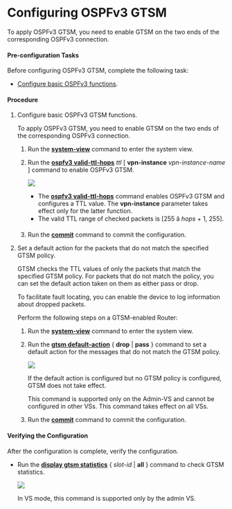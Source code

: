 Configuring OSPFv3 GTSM
=======================

To apply OSPFv3 GTSM, you need to enable GTSM on the two ends of the corresponding OSPFv3 connection.

#### Pre-configuration Tasks

Before configuring OSPFv3 GTSM, complete the following task:

* [Configure basic OSPFv3 functions](dc_vrp_ospfv3_cfg_2003.html).


#### Procedure

1. Configure basic OSPFv3 GTSM functions.
   
   
   
   To apply OSPFv3 GTSM, you need to enable GTSM on the two ends of the corresponding OSPFv3 connection.
   
   
   
   1. Run the [**system-view**](cmdqueryname=system-view) command to enter the system view.
   2. Run the [**ospfv3 valid-ttl-hops**](cmdqueryname=ospfv3+valid-ttl-hops) *ttl* [ **vpn-instance** *vpn-instance-name* ] command to enable OSPFv3 GTSM.
      
      ![](../../../../public_sys-resources/note_3.0-en-us.png) 
      * The [**ospfv3 valid-ttl-hops**](cmdqueryname=ospfv3+valid-ttl-hops) command enables OSPFv3 GTSM and configures a TTL value. The **vpn-instance** parameter takes effect only for the latter function.
      * The valid TTL range of checked packets is [255 â *hops* + 1, 255].
   3. Run the [**commit**](cmdqueryname=commit) command to commit the configuration.
2. Set a default action for the packets that do not match the specified GTSM policy.
   
   
   
   GTSM checks the TTL values of only the packets that match the specified GTSM policy. For packets that do not match the policy, you can set the default action taken on them as either pass or drop.
   
   To facilitate fault locating, you can enable the device to log information about dropped packets.
   
   Perform the following steps on a GTSM-enabled Router:
   
   
   
   1. Run the [**system-view**](cmdqueryname=system-view) command to enter the system view.
   2. Run the [**gtsm default-action**](cmdqueryname=gtsm+default-action) { **drop** | **pass** } command to set a default action for the messages that do not match the GTSM policy.
      
      ![](../../../../public_sys-resources/note_3.0-en-us.png) 
      
      If the default action is configured but no GTSM policy is configured, GTSM does not take effect.
      
      This command is supported only on the Admin-VS and cannot be configured in other VSs. This command takes effect on all VSs.
   3. Run the [**commit**](cmdqueryname=commit) command to commit the configuration.

#### Verifying the Configuration

After the configuration is complete, verify the configuration.

* Run the [**display gtsm statistics**](cmdqueryname=display+gtsm+statistics) { *slot-id* | **all** } command to check GTSM statistics.
  
  ![](../../../../public_sys-resources/note_3.0-en-us.png) 
  
  In VS mode, this command is supported only by the admin VS.
